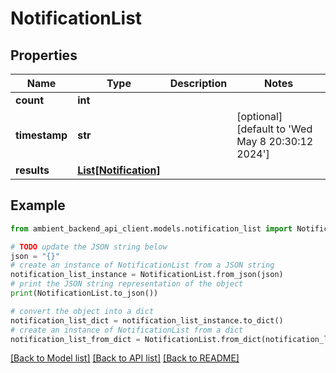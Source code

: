 # NotificationList


## Properties

Name | Type | Description | Notes
------------ | ------------- | ------------- | -------------
**count** | **int** |  | 
**timestamp** | **str** |  | [optional] [default to 'Wed May  8 20:30:12 2024']
**results** | [**List[Notification]**](Notification.md) |  | 

## Example

```python
from ambient_backend_api_client.models.notification_list import NotificationList

# TODO update the JSON string below
json = "{}"
# create an instance of NotificationList from a JSON string
notification_list_instance = NotificationList.from_json(json)
# print the JSON string representation of the object
print(NotificationList.to_json())

# convert the object into a dict
notification_list_dict = notification_list_instance.to_dict()
# create an instance of NotificationList from a dict
notification_list_from_dict = NotificationList.from_dict(notification_list_dict)
```
[[Back to Model list]](../README.md#documentation-for-models) [[Back to API list]](../README.md#documentation-for-api-endpoints) [[Back to README]](../README.md)


